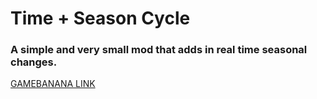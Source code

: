 # Time + Season Cycle
### A simple and very small mod that adds in real time seasonal changes.
[GAMEBANANA LINK](https://gamebanana.com/mods/499447)